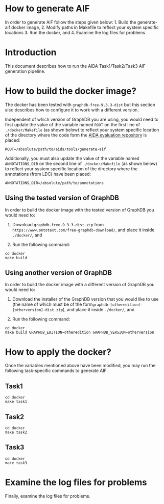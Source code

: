 # How to generate AIF

In order to generate AIF follow the steps given below:
	1. Build the generate-aif docker image,
	2. Modify paths in Makefile to reflect your system specific locations
	3. Run the docker, and
	4. Examine the log files for problems

# Introduction

This document describes how to run the AIDA Task1/Task2/Task3 AIF generation pipeline.

# How to build the docker image?

The docker has been tested with `graphdb-free-9.3.3-dist` but this section also describes how to configure it to work with a different version.

Independent of which version of GraphDB you are using, you would need to first update the value of the variable named `ROOT` on the first line of `./docker/Makefile` (as shown below) to reflect your system specific location of the directory where the code form the [AIDA evaluation repository](https://github.com/shahraj81/aida) is placed:

~~~
ROOT=/absolute/path/to/aida/tools/generate-aif
~~~

Additionally, you must also update the value of the variable named `ANNOTATIONS_DIR` on the second line of `./docker/Makefile` (as shown below) to reflect your system specific location of the directory where the annotations (from LDC) have been placed:

~~~
ANNOTATIONS_DIR=/absolute/path/to/annotations 
~~~

## Using the tested version of GraphDB

In order to build the docker image with the tested version of GraphDB you would need to:

1. Download `graphdb-free-9.3.3-dist.zip` from `https://www.ontotext.com/free-graphdb-download/`, and place it inside `./docker/`, and

2. Run the following command:

  ~~~
  cd docker
  make build
  ~~~

## Using another version of GraphDB

In order to build the docker image with a different version of GraphDB you would need to:

1. Download the installer of the GraphDB version that you would like to use (the name of which must be of the form`graphdb-[otheredition]-[otherversion]-dist.zip`), and place it inside `./docker/`, and

2. Run the following command:

~~~
cd docker
make build GRAPHDB_EDITION=otheredition GRAPHDB_VERSION=otherversion
~~~

# How to apply the docker?

Once the variables mentioned above have been modified, you may run the following task-specific commands to generate AIF.

## Task1

~~~
cd docker
make task1
~~~

## Task2

~~~
cd docker
make task2
~~~

## Task3

~~~
cd docker
make task3
~~~

# Examine the log files for problems

Finally, examine the log files for problems.
